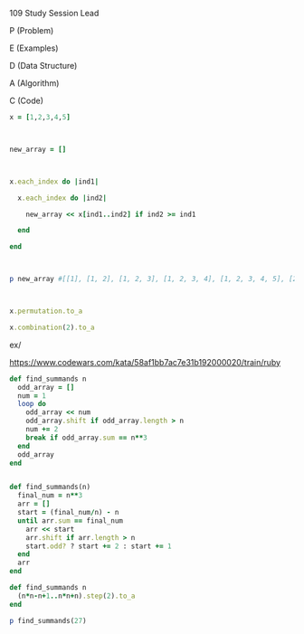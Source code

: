 109 Study Session Lead



P (Problem)

E (Examples)

D (Data Structure)

A (Algorithm)

C (Code)



```ruby 
x = [1,2,3,4,5]



new_array = []



x.each_index do |ind1|

  x.each_index do |ind2|

​    new_array << x[ind1..ind2] if ind2 >= ind1

  end

end



p new_array #[[1], [1, 2], [1, 2, 3], [1, 2, 3, 4], [1, 2, 3, 4, 5], [2], [2, 3], [2, 3, 4], [2, 3, 4, 5], [3], [3, 4], [3, 4, 5], [4], [4, 5], [5]]



x.permutation.to_a

x.combination(2).to_a
```





ex/

https://www.codewars.com/kata/58af1bb7ac7e31b192000020/train/ruby

```ruby 
def find_summands n
  odd_array = []
  num = 1
  loop do 
    odd_array << num
    odd_array.shift if odd_array.length > n
    num += 2 
    break if odd_array.sum == n**3
  end
  odd_array
end


def find_summands(n)
  final_num = n**3
  arr = []
  start = (final_num/n) - n
  until arr.sum == final_num 
    arr << start 
    arr.shift if arr.length > n 
    start.odd? ? start += 2 : start += 1 
  end 
  arr 
end

def find_summands n
  (n*n-n+1..n*n+n).step(2).to_a
end

p find_summands(27)
```

